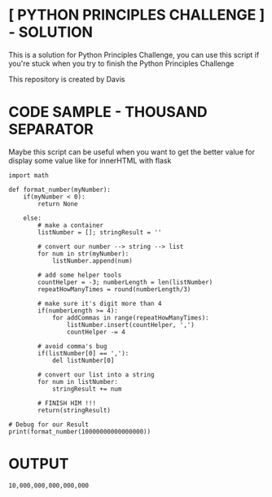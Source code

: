 # [ PYTHON PRINCIPLES CHALLENGE ] - SOLUTION

This is a solution for Python Principles Challenge,
you can use this script if you're stuck when you
try to finish the Python Principles Challenge

This repository is created by Davis



# CODE SAMPLE - THOUSAND SEPARATOR

Maybe this script can be useful when you
want to get the better value for display
some value like for innerHTML with flask

```
import math

def format_number(myNumber):
    if(myNumber < 0):
        return None
        
    else:
        # make a container
        listNumber = []; stringResult = ''
        
        # convert our number --> string --> list
        for num in str(myNumber):
            listNumber.append(num)
            
        # add some helper tools
        countHelper = -3; numberLength = len(listNumber)
        repeatHowManyTimes = round(numberLength/3)
        
        # make sure it's digit more than 4
        if(numberLength >= 4):
            for addCommas in range(repeatHowManyTimes):
                listNumber.insert(countHelper, ',')
                countHelper -= 4
        
        # avoid comma's bug        
        if(listNumber[0] == ','):
            del listNumber[0]
            
        # convert our list into a string
        for num in listNumber:
            stringResult += num
            
        # FINISH HIM !!!
        return(stringResult)
        
# Debug for our Result
print(format_number(10000000000000000))
```
    
# OUTPUT
<code>10,000,000,000,000,000</code>

